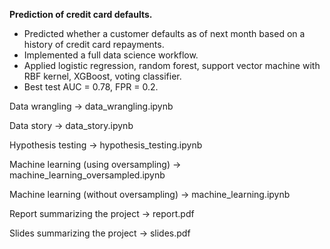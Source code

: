 **Prediction of credit card defaults.**

- Predicted whether a customer defaults as of next month based on a history of credit card repayments.
- Implemented a full data science workflow.
- Applied logistic regression, random forest, support vector machine with RBF kernel, XGBoost, voting classifier.
- Best test AUC = 0.78, FPR = 0.2.

Data wrangling -> data_wrangling.ipynb

Data story -> data_story.ipynb

Hypothesis testing -> hypothesis_testing.ipynb

Machine learning (using oversampling) -> machine_learning_oversampled.ipynb

Machine learning (without oversampling) -> machine_learning.ipynb

Report summarizing the project -> report.pdf

Slides summarizing the project -> slides.pdf

